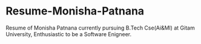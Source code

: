 # Resume-Monisha-Patnana
Resume of Monisha Patnana currently pursuing B.Tech Cse(Ai&amp;Ml) at Gitam University, Enthusiastic to be a Software Enigneer.
